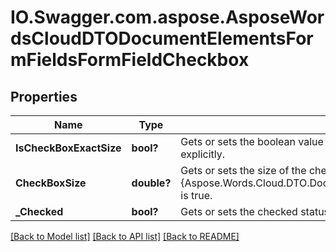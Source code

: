 # IO.Swagger.com.aspose.AsposeWordsCloudDTODocumentElementsFormFieldsFormFieldCheckbox
## Properties

Name | Type | Description | Notes
------------ | ------------- | ------------- | -------------
**IsCheckBoxExactSize** | **bool?** | Gets or sets the boolean value that indicates whether the size of the textbox is automatic or specified explicitly. | [optional] 
**CheckBoxSize** | **double?** | Gets or sets the size of the checkbox in points. Has effect only when {Aspose.Words.Cloud.DTO.DocumentElements.FormFields.FormFieldCheckbox.IsCheckBoxExactSize} is true. | [optional] 
**_Checked** | **bool?** | Gets or sets the checked status of the check box form field. | [optional] 

[[Back to Model list]](../README.md#documentation-for-models) [[Back to API list]](../README.md#documentation-for-api-endpoints) [[Back to README]](../README.md)


